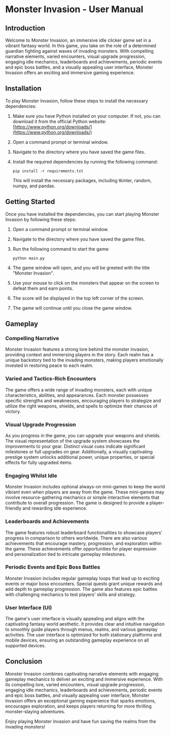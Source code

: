 # Monster Invasion - User Manual

## Introduction

Welcome to Monster Invasion, an immersive idle clicker game set in a vibrant fantasy world. In this game, you take on the role of a determined guardian fighting against waves of invading monsters. With compelling narrative elements, varied encounters, visual upgrade progression, engaging idle mechanics, leaderboards and achievements, periodic events and epic boss battles, and a visually appealing user interface, Monster Invasion offers an exciting and immersive gaming experience.

## Installation

To play Monster Invasion, follow these steps to install the necessary dependencies:

1. Make sure you have Python installed on your computer. If not, you can download it from the official Python website: [https://www.python.org/downloads/](https://www.python.org/downloads/)

2. Open a command prompt or terminal window.

3. Navigate to the directory where you have saved the game files.

4. Install the required dependencies by running the following command:

   ```
   pip install -r requirements.txt
   ```

   This will install the necessary packages, including tkinter, random, numpy, and pandas.

## Getting Started

Once you have installed the dependencies, you can start playing Monster Invasion by following these steps:

1. Open a command prompt or terminal window.

2. Navigate to the directory where you have saved the game files.

3. Run the following command to start the game:

   ```
   python main.py
   ```

4. The game window will open, and you will be greeted with the title "Monster Invasion".

5. Use your mouse to click on the monsters that appear on the screen to defeat them and earn points.

6. The score will be displayed in the top left corner of the screen.

7. The game will continue until you close the game window.

## Gameplay

### Compelling Narrative

Monster Invasion features a strong lore behind the monster invasion, providing context and immersing players in the story. Each realm has a unique backstory tied to the invading monsters, making players emotionally invested in restoring peace to each realm.

### Varied and Tactics-Rich Encounters

The game offers a wide range of invading monsters, each with unique characteristics, abilities, and appearances. Each monster possesses specific strengths and weaknesses, encouraging players to strategize and utilize the right weapons, shields, and spells to optimize their chances of victory.

### Visual Upgrade Progression

As you progress in the game, you can upgrade your weapons and shields. The visual representation of the upgrade system showcases the improvements to your gear. Distinct visual cues indicate significant milestones or full upgrades on gear. Additionally, a visually captivating prestige system unlocks additional power, unique properties, or special effects for fully upgraded items.

### Engaging Whilst Idle

Monster Invasion includes optional always-on mini-games to keep the world vibrant even when players are away from the game. These mini-games may involve resource-gathering mechanics or simple interactive elements that contribute to overall progression. The game is designed to provide a player-friendly and rewarding idle experience.

### Leaderboards and Achievements

The game features robust leaderboard functionalities to showcase players' progress in comparison to others worldwide. There are also various achievements that encourage mastery, progression, and exploration within the game. These achievements offer opportunities for player expression and personalization tied to intricate gameplay milestones.

### Periodic Events and Epic Boss Battles

Monster Invasion includes regular gameplay loops that lead up to exciting events or major boss encounters. Special quests grant unique rewards and add depth to gameplay progression. The game also features epic battles with challenging mechanics to test players' skills and strategy.

### User Interface (UI)

The game's user interface is visually appealing and aligns with the captivating fantasy world aesthetic. It provides clear and intuitive navigation to smoothly guide players through menus, realms, and various gameplay activities. The user interface is optimized for both stationary platforms and mobile devices, ensuring an outstanding gameplay experience on all supported devices.

## Conclusion

Monster Invasion combines captivating narrative elements with engaging gameplay mechanics to deliver an exciting and immersive experience. With its compelling lore, varied encounters, visual upgrade progression, engaging idle mechanics, leaderboards and achievements, periodic events and epic boss battles, and visually appealing user interface, Monster Invasion offers an exceptional gaming experience that sparks emotions, encourages exploration, and keeps players returning for more thrilling monster-slaying adventures.

Enjoy playing Monster Invasion and have fun saving the realms from the invading monsters!